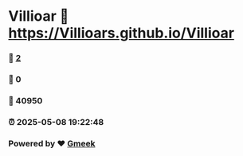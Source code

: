 # Villioar :link: https://Villioars.github.io/Villioar 
### :page_facing_up: [2](https://Villioars.github.io/Villioar/tag.html) 
### :speech_balloon: 0 
### :hibiscus: 40950 
### :alarm_clock: 2025-05-08 19:22:48 
### Powered by :heart: [Gmeek](https://github.com/Meekdai/Gmeek)
